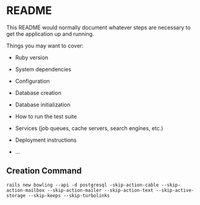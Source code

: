 # README

This README would normally document whatever steps are necessary to get the
application up and running.

Things you may want to cover:

* Ruby version

* System dependencies

* Configuration

* Database creation

* Database initialization

* How to run the test suite

* Services (job queues, cache servers, search engines, etc.)

* Deployment instructions

* ...


## Creation Command
```
rails new bowling --api -d postgresql -skip-action-cable --skip-action-mailbox --skip-action-mailer --skip-action-text --skip-active-storage --skip-keeps --skip-turbolinks

```
